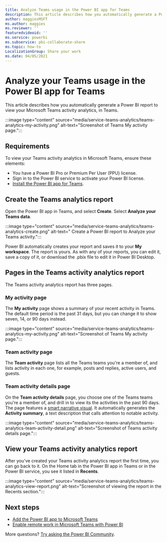```yaml
---
title: Analyze Teams usage in the Power BI app for Teams
description: This article describes how you automatically generate a Power BI report to view your Microsoft Teams activity analytics, in Teams.
author: maggiesMSFT
ms.author: maggies
ms.reviewer: ''
featuredvideoid: ''
ms.service: powerbi
ms.subservice: pbi-collaborate-share
ms.topic: how-to
LocalizationGroup: Share your work
ms.date: 04/05/2021
---
```


# Analyze your Teams usage in the Power BI app for Teams

This article describes how you automatically generate a Power BI report to view your Microsoft Teams activity analytics, in Teams. 

:::image type="content" source="media/service-teams-analytics/teams-analytics-my-activity.png" alt-text="Screenshot of Teams My activity page.":::

## Requirements

To view your Teams activity analytics in Microsoft Teams, ensure these elements:

- You have a Power BI Pro or Premium Per User (PPU) license.
- Sign in to the Power BI service to activate your Power BI license.
- [Install the Power BI app for Teams](service-microsoft-teams-app.md).

## Create the Teams analytics report

Open the Power BI app in Teams, and select **Create**.
Select **Analyze your Teams data**.

:::image type="content" source="media/service-teams-analytics/teams-analytics-create.png" alt-text=" Create a Power BI report to Analyze your Teams activity.":::

Power BI automatically creates your report and saves it to your **My workspace**. The report is yours. As with any of your reports, you can edit it, save a copy of it, or download the .pbix file to edit it in Power BI Desktop.

## Pages in the Teams activity analytics report

The Teams activity analytics report has three pages.

### My activity page

The **My activity** page shows a summary of your recent activity in Teams. The default time period is the past 31 days, but you can change it to show seven, 14, or 90 days instead.

:::image type="content" source="media/service-teams-analytics/teams-analytics-my-activity.png" alt-text="Screenshot of Teams My activity page.":::

### Team activity page

The **Team activity** page lists all the Teams teams you're a member of, and lists activity in each one, for example, posts and replies, active users, and guests. 

### Team activity details page

On the **Team activity details** page, you choose one of the Teams teams you're a member of, and drill in to view its the activities in the past 90 days. The page features a [smart narrative visual](../visuals/power-bi-visualization-smart-narrative.md). It automatically generates the **Activity summary**, a text description that calls attention to notable activity.

:::image type="content" source="media/service-teams-analytics/teams-analytics-team-activity-detail.png" alt-text="Screenshot of Teams activity details page.":::

## View your Teams activity analytics report

After you've created your Teams activity analytics report the first time, you can go back to it. On the Home tab in the Power BI app in Teams or in the Power BI service, you see it listed in **Recents**.

:::image type="content" source="media/service-teams-analytics/teams-analytics-view-report.png" alt-text="Screenshot of viewing the report in the Recents section.":::

## Next steps

- [Add the Power BI app to Microsoft Teams](service-microsoft-teams-app.md)
- [Enable remote work in Microsoft Teams with Power BI](service-collaborate-microsoft-teams.md)

More questions? [Try asking the Power BI Community](https://community.powerbi.com/).
